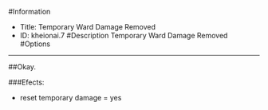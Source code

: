 #Information
 - Title: Temporary Ward Damage Removed
 - ID: kheionai.7
#Description
Temporary Ward Damage Removed
#Options

___
##Okay.

###Efects:<ul><li>reset temporary damage = yes</li></ul>
